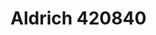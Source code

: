 <a name="material" />

# Aldrich 420840
<script type="application/ld+json">
  {
    "@context": "https://schema.org/",
    "@type": "ChemicalSubstance",
    "http://purl.org/dc/terms/conformsTo":
      {
        "@type": "CreativeWork",
        "@id": "https://bioschemas.org/profiles/ChemicalSubstance/0.4-RELEASE/"
      },
    "@id": "https://egonw.github.io/nanowiki/nanowiki368.html#material",
    "name": "Aldrich 420840",
    "sameAs": "http://127.0.0.1/mediawiki/index.php/Special:URIResolver/Aldrich_420840"
  }
</script>

